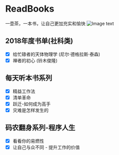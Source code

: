 # ReadBooks
一壶茶，一本书，让自己更加充实和愉快
![Image text](http://img.mp.sohu.com/upload/20170719/c80131befb38468db156e6f1cf87b6ca_th.png)

## 2018年度书单(社科类)
- [x] 给忙碌者的天体物理学 (尼尔·德格拉斯·泰森)
- [x] 禅者的初心 (铃木俊隆)

## 每天听本书系列
- [x] 精益工作法
- [x] 清单革命
- [x] 跃迁-如何成为高手
- [x] 灾难是怎样发生的

## 码农翻身系列-程序人生
- [x] 看看你的易燃性
- [x] 让自己与众不同 - 提升工作的价值
